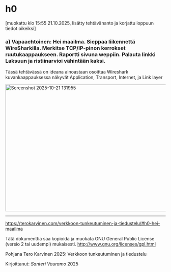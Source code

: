# h0

[muokattu klo 15:55 21.10.2025, lisätty tehtävänanto ja korjattu loppuun tiedot oikeiksi]

### a) Vapaaehtoinen: Hei maailma. Sieppaa liikennettä WireSharkilla. Merkitse TCP/IP-pinon kerrokset ruutukaappaukseen. Raportti sivuna weppiin. Palauta linkki Laksuun ja ristiinarvioi vähintään kaksi.

Tässä tehtävässä on ideana ainoastaan osoittaa Wireshark kuvankaappauksessa näkyvät Application, Transport, Internet, ja Link layer

<img width="1221" height="398" alt="Screenshot 2025-10-21 131955" src="https://github.com/user-attachments/assets/4657628f-004c-42d2-92c2-6b772b4bc20b" />

---

https://terokarvinen.com/verkkoon-tunkeutuminen-ja-tiedustelu/#h0-hei-maailma

Tätä dokumenttia saa kopioida ja muokata GNU General Public License (versio 2 tai uudempi) mukaisesti. http://www.gnu.org/licenses/gpl.html

Pohjana Tero Karvinen 2025: Verkkoon tunkeutuminen ja tiedustelu

Kirjoittanut: <em>Santeri Vauramo</em> 2025
